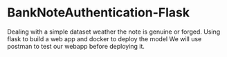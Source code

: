 # BankNoteAuthentication-Flask
Dealing with a simple dataset weather the note is genuine or forged. Using flask to build a web app and docker to deploy the model
We will use postman to test our webapp before deploying it.

